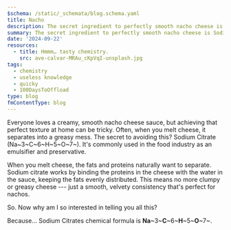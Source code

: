 ```yaml
---
$schema: /static/_schemata/blog.schema.yaml
title: Nacho
description: The secret ingredient to perfectly smooth nacho cheese is Sodium Citrate.
summary: The secret ingredient to perfectly smooth nacho cheese is Sodium Citrate.
date: '2024-09-22'
resources:
  - title: Hmmm… tasty chemistry.
    src: ave-calvar-MRAu_cKpVqI-unsplash.jpg
tags:
  - chemistry
  - useless knowledge
  - quicky
  - 100DaysToOffload
type: blog
fmContentType: blog
---
```


Everyone loves a creamy, smooth nacho cheese sauce, but achieving that perfect texture at home can be tricky. Often, when you melt cheese, it separates into a greasy mess. The secret to avoiding this? Sodium Citrate (Na~3~C~6~H~5~O~7~). It's commonly used in the food industry as an emulsifier and preservative.

When you melt cheese, the fats and proteins naturally want to separate. Sodium citrate works by binding the proteins in the cheese with the water in the sauce, keeping the fats evenly distributed. This means no more clumpy or greasy cheese --- just a smooth, velvety consistency that's perfect for nachos.

So. Now why am I so interested in telling you all this?

Because… Sodium Citrates chemical formula is **Na**~3~**C**~6~**H**~5~**O**~7~.
